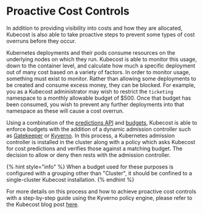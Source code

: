 # Proactive Cost Controls

In addition to providing visibility into costs and how they are allocated, Kubecost is also able to take proactive steps to prevent some types of cost overruns before they occur.

Kubernetes deployments and their pods consume resources on the underlying nodes on which they run. Kubecost is able to monitor this usage, down to the container level, and calculate how much a specific deployment out of many cost based on a variety of factors. In order to monitor usage, something must exist to monitor. Rather than allowing some deployments to be created and consume excess money, they can be blocked. For example, you as a Kubecost administrator may wish to restrict the `ticketing` namespace to a monthly allowable budget of $500. Once that budget has been consumed, you wish to prevent any further deployments into that namespace as these will cause a cost overrun.

Using a combination of the [predictions API](/apis/governance-apis/spec-cost-prediction-api.md) and [budgets](/using-kubecost/navigating-the-kubecost-ui/budgets.md), Kubecost is able to enforce budgets with the addition of a dynamic admission controller such as [Gatekeeper](https://open-policy-agent.github.io/gatekeeper/website/) or [Kyverno](https://kyverno.io). In this process, a Kubernetes admission controller is installed in the cluster along with a policy which asks Kubecost for cost predictions and verifies those against a matching budget. The decision to allow or deny then rests with the admission controller.

{% hint style="info" %}
When a budget used for these purposes is configured with a grouping other than "Cluster", it should be confined to a single-cluster Kubecost installation.
{% endhint %}

For more details on this process and how to achieve proactive cost controls with a step-by-step guide using the Kyverno policy engine, please refer to the Kubecost blog post [here](https://blog.kubecost.com/blog/kyverno-and-kubecost/#proactive-budget-control).
